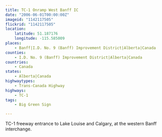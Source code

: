 ```yaml
---
title: TC-1 Onramp West Banff IC
date: "2006-06-01T00:00:00Z"
imageid: "1142117505"
flickrid: "1142117505"
location:
    latitude: 51.187176
    longitude: -115.585009
places:
    - Banff|I.D. No. 9 (Banff) Improvement District|Alberta|Canada
counties:
    - I.D. No. 9 (Banff) Improvement District|Alberta|Canada
countries:
    - Canada
states:
    - Alberta|Canada
highwaytypes:
    - Trans-Canada Highway
highways:
    - TC-1
tags:
    - Big Green Sign

---
```

TC-1 freeway entrance to Lake Louise and Calgary, at the western Banff interchange.
